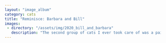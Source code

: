 ```yaml
---
layout: "image_album"
category: cats
title: "Reminisce: Barbara and Bill"
images:
 - directory: "/assets/img/2020_bill_and_barbara"
   description: "The second group of cats I ever took care of was a pair of older cats - Barbara and Bill. They stayed with me back in autumn 2020. I didn't get nearly as many pictures as the four kittens that I had previously taken care of, and they stayed with me for a much shorter period before getting adopted (this is good!). Barbara was quite scared at first, while Bill was actually the complete opposite - he took very little time to warmup to me and he reaaaaaaally loved to get his head scratched. Still, by the end of their time at my place, Barbara was much more outgoing and they were a joy to have around."
---
```

